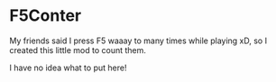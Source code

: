 # F5Conter
My friends said I press F5 waaay to many times while playing xD, so I created this little mod to count them.

I have no idea what to put here!
